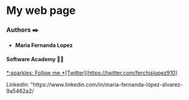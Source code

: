 # My web page

### Authors :black_nib:
* __Maria Fernanda Lopez__

#### Software Academy 👨‍💻

<p aling="center">
<a href="https://twitter.com/ferchislopez910" target="_blank">
*:sparkles: Follow me *[Twitter](https://twitter.com/ferchislopez910)</a>
</p>

<p>LinkedIn:
"https://www.linkedin.com/in/maria-fernanda-lópez-álvarez-9a5462a2/
